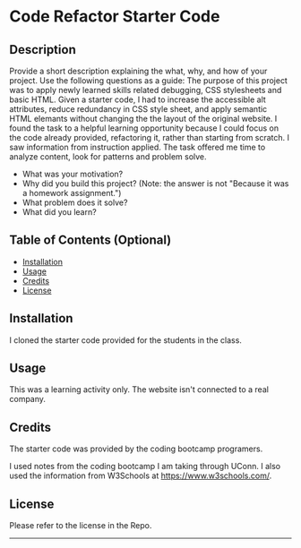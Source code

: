 # Code Refactor Starter Code

## Description

Provide a short description explaining the what, why, and how of your project. Use the following questions as a guide:
The purpose of this project was to apply newly learned skills related debugging, CSS stylesheets and basic HTML. Given a starter code, I had to increase the accessible alt attributes, reduce redundancy in CSS style sheet, and apply semantic HTML elemants without changing the the layout of the original website. 
I found the task to a helpful learning opportunity because I could focus on the code already provided, refactoring it, rather than starting from scratch. I saw information from instruction applied. The task offered me time to analyze content, look for patterns and problem solve. 
- What was your motivation?
- Why did you build this project? (Note: the answer is not "Because it was a homework assignment.")
- What problem does it solve?
- What did you learn?

## Table of Contents (Optional)


- [Installation](#installation)
- [Usage](#usage)
- [Credits](#credits)
- [License](#license)

## Installation

I cloned the starter code provided for the students in the class. 

## Usage

This was a learning activity only. The website isn't connected to a real company.

## Credits
The starter code was provided by the coding bootcamp programers. 

I used notes from the coding bootcamp I am taking through UConn. I also used the information from W3Schools at https://www.w3schools.com/. 
## License

Please refer to the license in the Repo.

---



